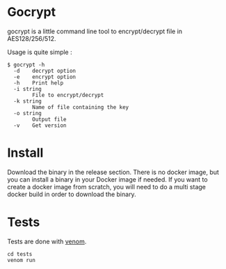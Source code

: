 # Gocrypt

gocrypt is a little command line tool to encrypt/decrypt file in AES128/256/512.

Usage is quite simple :

```
$ gocrypt -h
  -d    decrypt option
  -e    encrypt option
  -h    Print help
  -i string
        File to encrypt/decrypt
  -k string
        Name of file containing the key
  -o string
        Output file
  -v    Get version
```

# Install

Download the binary in the release section. There is no docker image, but you can install a binary in your Docker image if needed. If you want to create a docker image from scratch, you will need to do a multi stage docker build in order to download the binary.

# Tests

Tests are done with [venom](https://github.com/ovh/venom).

```
cd tests
venom run
```